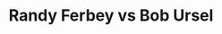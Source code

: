 ---
title: Randy Ferbey vs Bob Ursel
player1:
  name: Ferbey, Randy
  percent: 88
  wins: 2
  losses: 0
player2:
  name: Ursel, Bob
  percent: 77
  wins: 0
  losses: 2
games:
- player1:
    team: AB
    position: Third
    percent: 92
    win: 1
    loss: 0
  player2:
    team: BC
    position: Third
    percent: 74
    win: 0
    loss: 1
  event: Brier
  year: 2003
  draw: Round Robin(9)
  score: BC 4 - AB 8
- player1:
    team: AB
    position: Third
    percent: 84
    win: 1
    loss: 0
  player2:
    team: BC
    position: Third
    percent: 82
    win: 0
    loss: 1
  event: Brier
  year: 2003
  draw: Page 1-2(19)
  score: BC 2 - AB 8
- player1:
    team: FER
    position: Third
    percent: 86
    win: 0
    loss: 1
  player2:
    team: GRE
    position: Third
    percent: 69
    win: 1
    loss: 0
  event: Trials (Men)
  year: 2001
  draw: Round Robin(3)
  score: GRE 10 - FER 6
---